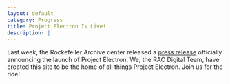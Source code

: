 ```yaml
---
layout: default
category: Progress
title: Project Electron Is Live!
description: |
---
```

  Last week, the Rockefeller Archive center released a [press release](http://www.rockarch.org/programs/digital/marist.php) officially announcing the launch of Project Electron.  We, the RAC Digital Team, have created this site to be the home of all things Project Electron. Join us for the ride!
